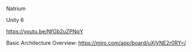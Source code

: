 Natrium

Unity 6

https://youtu.be/NfGb2uZPNqY

Basic Architecture Overview: https://miro.com/app/board/uXjVNE2r0RY=/
